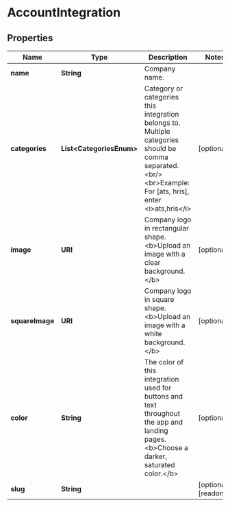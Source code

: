 

# AccountIntegration


## Properties

Name | Type | Description | Notes
------------ | ------------- | ------------- | -------------
**name** | **String** | Company name. | 
**categories** | **List&lt;CategoriesEnum&gt;** | Category or categories this integration belongs to. Multiple categories should be comma separated.&lt;br/&gt;&lt;br&gt;Example: For [ats, hris], enter &lt;i&gt;ats,hris&lt;/i&gt; |  [optional]
**image** | **URI** | Company logo in rectangular shape. &lt;b&gt;Upload an image with a clear background.&lt;/b&gt; |  [optional]
**squareImage** | **URI** | Company logo in square shape. &lt;b&gt;Upload an image with a white background.&lt;/b&gt; |  [optional]
**color** | **String** | The color of this integration used for buttons and text throughout the app and landing pages. &lt;b&gt;Choose a darker, saturated color.&lt;/b&gt; |  [optional]
**slug** | **String** |  |  [optional] [readonly]



